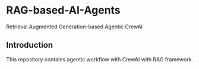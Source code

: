 # RAG-based-AI-Agents
Retrieval Augmented Generation-based Agentic CrewAI

## Introduction
This repository contains agentic workflow with CrewAI with RAG framework.
